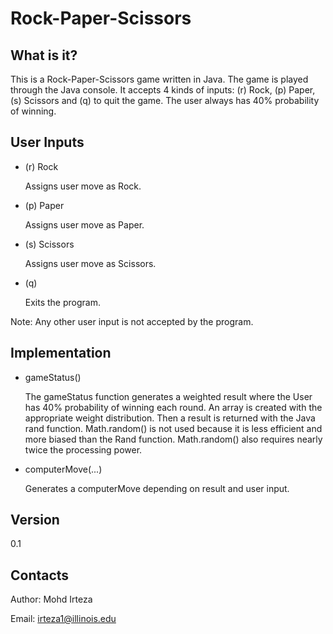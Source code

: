 Rock-Paper-Scissors
===================

What is it?
-----------

This is a Rock-Paper-Scissors game written in Java. The game is played through
the Java console. It accepts 4 kinds of inputs: (r) Rock, (p) Paper, (s) Scissors
and (q) to quit the game. The user always has 40% probability of winning.


User Inputs
-----------------------

- (r) Rock

	Assigns user move as Rock.

- (p) Paper

	Assigns user move as Paper.

- (s) Scissors

	Assigns user move as Scissors.

- (q)

	Exits the program.

Note: Any other user input is not accepted by the program.

Implementation
--------------

- gameStatus()

	The gameStatus function generates a weighted result where the User has 40%
	probability of winning each round. An array is created with the appropriate
	weight distribution. Then a result is returned with the Java rand function.
	Math.random() is not used because it is less efficient and more biased than
	the Rand function. Math.random() also requires nearly twice the processing
	power.

- computerMove(...)

	Generates a computerMove depending on result and user input. 


Version
-------

0.1

Contacts
--------

Author: Mohd Irteza

Email: irteza1@illinois.edu
